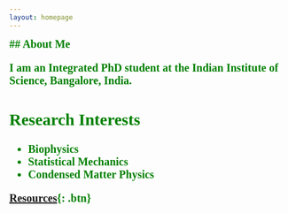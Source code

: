 ```yaml
---
layout: homepage
---
```


<span style="font-family:Geneva;color:green;font-weight:700;font-size:20px"> 
## About Me

I am an Integrated PhD student at the Indian Institute of Science, Bangalore, India.

## Research Interests

- **Biophysics**
- **Statistical Mechanics**
- **Condensed Matter Physics**

[Resources](https://phannyd.github.io/resources){: .btn}


